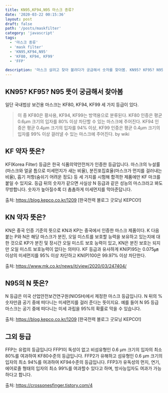 ```yaml
---
title: KN95,KF94,N95 마스크 종류?
date: '2020-03-22 00:15:36'
layout: post
draft: false
path: '/posts/maskfilter'
category: 'javascript'
tags:
  - '마스크 종류'
  - 'mask filter'
  - 'KN95,KF94,N95'
  - 'KF80, KF94, KF99'
  - 'FFP'

description: '마스크 살려고 찾아 볼려다가 궁금해서 숫자를 찾아봄. KN95? KF95? N95. 국내에는 KF80, KF94, KF99 세가지 등급이 있다.'
---
```


## KN95? KF95? N95 뜻이 궁금해서 찾아봄

일단 국내법상 보건용 마스크는 KF80, KF94, KF99 세 가지 등급이 있다.

> 이 중 KF80은 황사용, KF94, KF99는 방역용으로 분류된다. KF80 인증은 평균 0.6μm 크기의 입자를 80% 이상 차단할 수 있는 마스크에 주어진다. KF94 인증은 평균 0.4μm 크기의 입자를 94% 이상, KF99 인증은 평균 0.4μm 크기의 입자를 99% 이상 걸러낼 수 있는 마스크에 주어진다. by wiki

## KF 약자 뜻은?

KF(Korea Filter) 등급은 한국 식품의약안전처가 인증한 등급입니다. 마스크의 누설률(마스크와 얼굴 틈으로 미세먼지가 새는 비율), 분진포집효율(마스크가 먼지를 걸러내는 비율), 흡기 저항(숨쉬기 어려운 정도) 등 세 가지를 시험해 합격한 제품에만 KF 마크를 붙일 수 있지요. 등급 뒤의 숫자가 같으면 사실상 N 등급과 같은 성능의 마스크라고 봐도 무방합니다. 숫자가 높아질수록 더 촘촘하게 미세먼지를 막아준답니다.

출처: https://blog.kepco.co.kr/1209 [한국전력 블로그 굿모닝 KEPCO!]

## KN 약자 뜻은?

KN은 중국 인증 기준의 뜻으로
KN과 KP는 중국에서 인증한 마스크 제품이다. K 다음 붙는 P와 N은 해당 마스크가 분진, 오일 미스트를 보호할 능력을 보유하고 있는지에 대한 것으로 KP가 분진 및 장시간 오일 미스트 보호 능력이 있고, KN은 분진 보호는 되지만 오일 미스트 보호능력이 없다는 의미다. KF 등급과 유사하게 KN(P)95는 0.075㎛ 이상의 미세먼지를 95% 이상 차단하고 KN(P)100은 99.97% 이상 차단한다.

출처: https://www.mk.co.kr/news/it/view/2020/03/247404/

## N95의 N 뜻은?

N 등급은 미국 산업안전보건연구원(NIOSH)에서 제정한 마스크 등급입니다. N 뒤의 % 숫자만큼 공기 중에 떠다니는 미세먼지를 걸러 준다는 뜻이지요. 예를 들어 N 95 등급 마스크는 공기 중에 떠다니는 미세 과립을 95%의 확률로 막을 수 있습니다.

출처: https://blog.kepco.co.kr/1209 [한국전력 블로그 굿모닝 KEPCO!]

## 그외 등급

FFP는 유럽의 등급입니다
FFP1이 독성이 없고 비섬유형인 0.6 μm 크기의 입자의 최소 80%를 여과하여 KF80수준의 등급입니다.
FFP2가 유해하고 섬유형인 0.6 μm 크기의 입자의 최소 94%를 여과하여 KF94수준의 등급입니다.
FFP3가 유독성의 먼지, 연기, 에어로졸 형태의 입자의 최소 99%를 여과할수 있다고 하며, 방사능입자도 여과가 가능하다고 합니다.

출처: https://crossonesfinger.tistory.com/4

